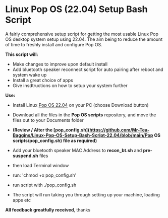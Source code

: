 # Linux Pop OS (22.04) Setup Bash Script

A fairly comprehensive setup script for getting the most usable Linux Pop OS desktop system setup using 22.04.  The aim being to reduce the amount of time to freshly install and configure Pop OS.

**This script will:**

- Make changes to improve upon default install
- Add bluetooth speaker reconnect script for auto pairing after reboot and system wake up
- Install a great choice of apps
- Give insdtructions on how to setup your system further 

**Use:**

- Install Linux [Pop OS 22.04](https://pop.system76.com/) on your PC (choose Download button)
- Download all the files in the **Pop OS scripts** repository, and move the files out to your Documents folder

- **(Review / Alter the [pop_config.sh](https://github.com/Mr-Tea-Baggins/Linux-Pop-OS-Setup-Bash-Script-22.04/blob/main/Pop OS scripts/pop_config.sh) file as required)**
- Add your bluetooth speaker MAC Address to **recon_bt.sh** and **pre-suspend.sh** files
- then load Terminal window
- run: 'chmod +x pop_config.sh'
- run script with ./pop_config.sh
- The script will run taking you through setting up your machine, loading apps etc

**All feedback greatfully received**, thanks
